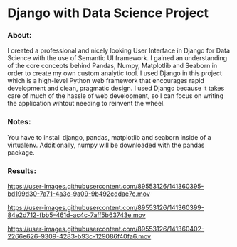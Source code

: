 # Django with Data Science Project

### About:
I created a professional and nicely looking User Interface in Django for Data Science with the use of Semantic UI framework. I gained an understanding of the core concepts behind Pandas, Numpy, Matplotlib and Seaborn in order to create my own custom analytic tool. I used Django in this project which is a high-level Python web framework that encourages rapid development and clean, pragmatic design. I used Django because it takes care of much of the hassle of web development, so I can focus on writing the application wihtout needing to reinvent the wheel.   

### Notes:
You have to install django, pandas, matplotlib and seaborn inside of a virtualenv. Additionally, numpy will be downloaded with the pandas package.  

### Results:
 
 

https://user-images.githubusercontent.com/89553126/141360395-bd199d30-7a71-4a3c-9a09-9b492cddae7c.mov



https://user-images.githubusercontent.com/89553126/141360399-84e2d712-fbb5-461d-ac4c-7aff5b63743e.mov



https://user-images.githubusercontent.com/89553126/141360402-2266e626-9309-4283-b93c-129086f40fa6.mov

